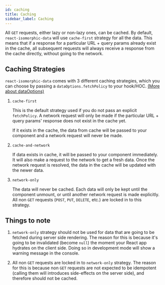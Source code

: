 ```yaml
---
id: caching
title: Caching
sidebar_label: Caching
---
```


All `GET` requests, either lazy or non-lazy ones, can be cached. By default, `react-isomorphic-data` will use `cache-first` strategy for all the data. This means that if a response for a particular URL + query params already exist in the cache, all subsequent requests will always receive a response from the cache directly, without going to the network. 

## Caching Strategies
`react-isomorphic-data` comes with 3 different caching strategies, which you can choose by passing a `dataOptions.fetchPolicy` to your hook/HOC. [(More about dataOptions)](./data-options.md)

1. `cache-first`

    This is the default strategy used if you do not pass an explicit `fetchPolicy`. A network request will only be made if the particular URL + query params' response does not exist in the cache yet. 
    
    If it exists in the cache, the data from cache will be passed to your component and a network request will never be made.

2. `cache-and-network`

    If data exists in cache, it will be passed to your component immediately. It will also make a request to the network to get a fresh data. Once the network request is resolved, the data in the cache will be updated with the newer data.

3. `network-only`

    The data will never be cached. Each data will only be kept until the component unmount, or until another network request is made explicitly. All non `GET` requests (`POST`, `PUT`, `DELETE`, etc.) are locked in to this strategy.

## Things to note
1. `network-only` strategy should not be used for data that are going to be fetched during server side rendering. The reason for this is because it's going to be invalidated (become `null`) the moment your React app hydrates on the client side. Doing so in development mode will show a warning message in the console.

2. All non `GET` requests are locked in to `network-only` strategy. The reason for this is because non `GET` requests are not expected to be idempotent (calling them will introduces side-effects on the server side), and therefore should not be cached.